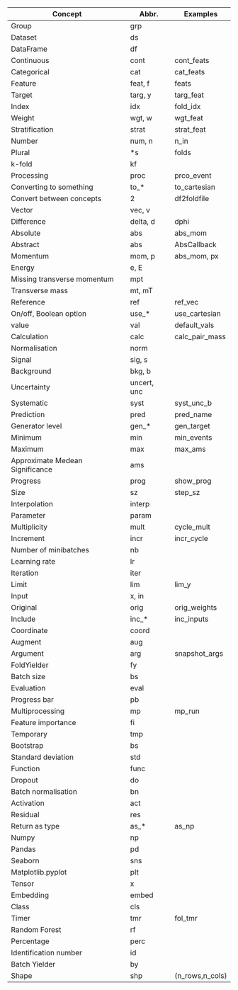 |Concept|Abbr.|Examples|
|---|---|---|
|Group|grp||
|Dataset|ds||
|DataFrame|df||
|Continuous|cont|cont_feats|
|Categorical|cat|cat_feats|
|Feature|feat, f|feats|
|Target|targ, y|targ_feat|
|Index|idx|fold_idx|
|Weight|wgt, w| wgt_feat|
|Stratification|strat|strat_feat|
|Number|num, n|n_in|
|Plural|*s|folds|
|k-fold|kf||
|Processing|proc|prco_event|
|Converting to something|to_*|to_cartesian|
|Convert between concepts|2|df2foldfile|
|Vector|vec, v||
|Difference|delta, d|dphi|
|Absolute|abs|abs_mom|
|Abstract|abs|AbsCallback|
|Momentum|mom, p|abs_mom, px|
|Energy|e, E||
|Missing transverse momentum|mpt||
|Transverse mass|mt, mT||
|Reference|ref|ref_vec|
|On/off, Boolean option|use_*|use_cartesian|
|value|val|default_vals|
|Calculation|calc|calc_pair_mass|
|Normalisation|norm||
|Signal|sig, s||
|Background|bkg, b||
|Uncertainty|uncert, unc||
|Systematic|syst|syst_unc_b|
|Prediction|pred|pred_name|
|Generator level|gen_*|gen_target|
|Minimum|min|min_events|
|Maximum|max|max_ams|
|Approximate Medean Significance|ams||
|Progress|prog|show_prog|
|Size|sz|step_sz|
|Interpolation|interp||
|Parameter|param||
|Multiplicity|mult|cycle_mult|
|Increment|incr|incr_cycle|
|Number of minibatches|nb||
|Learning rate|lr||
|Iteration|iter||
|Limit|lim|lim_y|
|Input|x, in||
|Original|orig|orig_weights|
|Include|inc_*|inc_inputs|
|Coordinate|coord||
|Augment|aug||
|Argument|arg|snapshot_args|
|FoldYielder|fy||
|Batch size|bs||
|Evaluation|eval||
|Progress bar|pb||
|Multiprocessing|mp|mp_run|
|Feature importance|fi||
|Temporary|tmp||
|Bootstrap|bs||
|Standard deviation|std||
|Function|func||
|Dropout|do||
|Batch normalisation|bn||
|Activation|act||
|Residual|res||
|Return as type|as_*|as_np|
|Numpy|np||
|Pandas|pd||
|Seaborn|sns||
|Matplotlib.pyplot|plt||
|Tensor|x||
|Embedding|embed||
|Class|cls||
|Timer|tmr|fol_tmr|
|Random Forest|rf||
|Percentage|perc||
|Identification number|id||
|Batch Yielder|by||
|Shape|shp|(n_rows,n_cols)|
